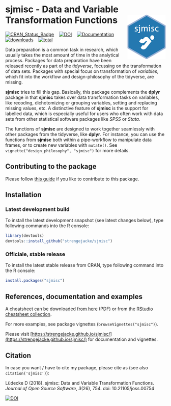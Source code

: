 # sjmisc - Data and Variable Transformation Functions <img src="man/figures/logo.png" align="right" />

[![CRAN_Status_Badge](http://www.r-pkg.org/badges/version/sjmisc)](https://cran.r-project.org/package=sjmisc) &#160;&#160; [![DOI](http://joss.theoj.org/papers/10.21105/joss.00754/status.svg)](https://doi.org/10.21105/joss.00754) &#160;&#160; [![Documentation](https://img.shields.io/badge/documentation-sjmisc-orange.svg?colorB=E91E63)](https://strengejacke.github.io/sjmisc/) &#160;&#160; [![downloads](http://cranlogs.r-pkg.org/badges/sjmisc)](https://cranlogs.r-pkg.org:443/) &#160;&#160; [![total](http://cranlogs.r-pkg.org/badges/grand-total/sjmisc)](https://cranlogs.r-pkg.org:443/)

Data preparation is a common task in research, which usually takes the most amount of time in the analytical process. Packages for data preparation have been released recently as part of the _tidyverse_, focussing on the transformation of data sets. Packages with special focus on transformation of _variables_, which fit into the workflow and design-philosophy of the tidyverse, are missing.

**sjmisc** tries to fill this gap. Basically, this package complements the **dplyr** package in that **sjmisc** takes over data transformation tasks on variables, like recoding, dichotomizing or grouping variables, setting and replacing missing values, etc. A distinctive feature of **sjmisc** is the support for labelled data, which is especially useful for users who often work with data sets from other statistical software packages like _SPSS_ or _Stata_.

The functions of **sjmisc** are designed to work together seamlessly with other packages from the tidyverse, like **dplyr**. For instance, you can use the functions from **sjmisc** both within a pipe-workflow to manipulate data frames, or to create new variables with `mutate()`. See `vignette("design_philosophy", "sjmisc")` for more details.

## Contributing to the package

Please follow [this guide](https://github.com/strengejacke/sjmisc/blob/master/.github/CONTRIBUTING.md) if you like to contribute to this package.

## Installation

### Latest development build

To install the latest development snapshot (see latest changes below), type following commands into the R console:

```r
library(devtools)
devtools::install_github("strengejacke/sjmisc")
```

### Officiale, stable release

To install the latest stable release from CRAN, type following command into the R console:

```r
install.packages("sjmisc")
```

## References, documentation and examples

A cheatsheet can be downloaded [from here](http://strengejacke.de/sjmisc-cheatsheet.pdf) (PDF) or from the [RStudio cheatsheet collection](https://rstudio.com/resources/cheatsheets/).

For more examples, see package vignettes (`browseVignettes("sjmisc")`).

Please visit [https://strengejacke.github.io/sjmisc/](https://strengejacke.github.io/sjmisc/) for documentation and vignettes.

## Citation

In case you want / have to cite my package, please cite as (see also `citation('sjmisc')`): 

Lüdecke D (2018). sjmisc: Data and Variable Transformation Functions. _Journal of Open
Source Software_, *3*(26), 754. doi: 10.21105/joss.00754

[![DOI](http://joss.theoj.org/papers/10.21105/joss.00754/status.svg)](https://doi.org/10.21105/joss.00754)
